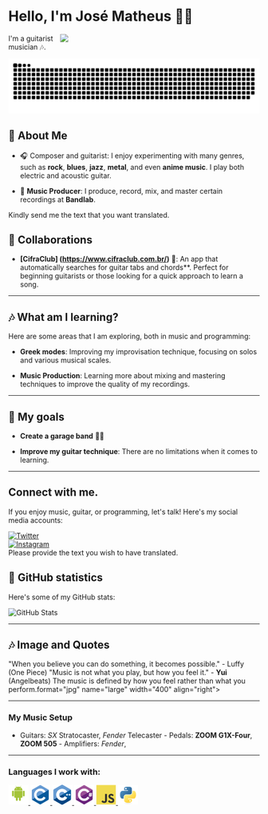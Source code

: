 # Hello, I'm José Matheus 👋🎸

<img src="https://tagumando.wordpress.com/wp-content/uploads/2023/07/vinland-saga-10_3.jpeg?w=2000" width="400" align="right">


I'm a guitarist musician 🎶.

<picture>
  <source media="(prefers-color-scheme: dark)" srcset="https://raw.githubusercontent.com/holic-x/holic-x/output/github-contribution-grid-snake-dark.svg">
  <source media="(prefers-color-scheme: light)" srcset="https://raw.githubusercontent.com/holic-x/holic-x/output/github-contribution-grid-snake.svg">
  <img alt="github contribution grid snake animation" src="https://raw.githubusercontent.com/adorabled4/adorabled4/output/github-contribution-grid-snake.svg"></br>
</picture>


## 🎸 About Me


- 🎧 Composer and guitarist: I enjoy experimenting with many genres, such as **rock**, **blues**, **jazz**, **metal**, and even **anime music**. I play both electric and acoustic guitar. 


- 🎵 **Music Producer**: I produce, record, mix, and master certain recordings at **Bandlab**. 


Kindly send me the text that you want translated.


## 📝 Collaborations




- **[CifraClub] (https://www.cifraclub.com.br/)** 🎸: An app that automatically searches for guitar tabs and chords**. Perfect for beginning guitarists or those looking for a quick approach to learn a song.


  

---

## 🎶 What am I learning?

Here are some areas that I am exploring, both in music and programming:

- **Greek modes**: Improving my improvisation technique, focusing on solos and various musical scales.
  
- **Music Production**: Learning more about mixing and mastering techniques to improve the quality of my recordings.
  
---

## 🎯 My goals
  
- **Create a garage band** 🎸🎶

- **Improve my guitar technique**: There are no limitations when it comes to learning.

---


## Connect with me.


If you enjoy music, guitar, or programming, let's talk! Here's my social media accounts:


[![**Twitter**](https://img.shields.io/badge/Twitter-blue?logo=twitter)](https://x.com/JosMatheusSoar1)<br>
[![**Instagram**](https://img.shields.io/badge/Instagram-purple?logo=instagram)](https://www.instagram.com/josematheusbsb/)<br>
Please provide the text you wish to have translated.


## 🎸 GitHub statistics


Here's some of my GitHub stats:


![GitHub Stats](https://github-readme-stats.vercel.app/api?username=matheuxshow&show_icons=true&count_public=true&hide_title=true&theme=dark)




---


## 🎶 Image and Quotes 


"When you believe you can do something, it becomes possible." - Luffy (One Piece) "Music is not what you play, but how you feel it." - **Yui** (Angelbeats)
The music is defined by how you feel rather than what you perform.format="jpg" name="large" width="400" align="right">


---


### My Music Setup


- Guitars: *SX* Stratocaster, *Fender* Telecaster - Pedals: **ZOOM G1X-Four**, **ZOOM 505** - Amplifiers: *Fender*,

---


<h3 align="left">Languages I work with:</h3>
<p align="left"> <a href="https://developer.android.com" target="_blank" rel="noreferrer"> <img src="https://raw.githubusercontent.com/devicons/devicon/master/icons/android/android-original-wordmark.svg" alt="android" width="40" height="40"/> </a> <a href="https://www.cprogramming.com/" target="_blank" rel="noreferrer"> <img src="https://raw.githubusercontent.com/devicons/devicon/master/icons/c/c-original.svg" alt="c" width="40" height="40"/> </a> <a href="https://www.w3schools.com/cpp/" target="_blank" rel="noreferrer"> <img src="https://raw.githubusercontent.com/devicons/devicon/master/icons/cplusplus/cplusplus-original.svg" alt="cplusplus" width="40" height="40"/> </a> <a href="https://www.w3schools.com/cs/" target="_blank" rel="noreferrer"> <img src="https://raw.githubusercontent.com/devicons/devicon/master/icons/csharp/csharp-original.svg" alt="csharp" width="40" height="40"/> </a> <a href="https://developer.mozilla.org/en-US/docs/Web/JavaScript" target="_blank" rel="noreferrer"> <img src="https://raw.githubusercontent.com/devicons/devicon/master/icons/javascript/javascript-original.svg" alt="javascript" width="40" height="40"/> </a> <a href="https://www.python.org" target="_blank" rel="noreferrer"> <img src="https://raw.githubusercontent.com/devicons/devicon/master/icons/python/python-original.svg" alt="python" width="40" height="40"/> </a> </p>



